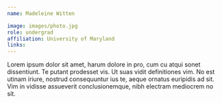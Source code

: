```yaml
---
name: Madeleine Witten

image: images/photo.jpg
role: undergrad
affiliation: University of Maryland
links:
---
```


Lorem ipsum dolor sit amet, harum dolore in pro, cum cu atqui sonet dissentiunt. Te putant prodesset vis. Ut suas vidit definitiones vim. No est utinam iriure, nostrud consequuntur ius te, aeque ornatus euripidis ad sit. Vim in vidisse assueverit conclusionemque, nibh electram mediocrem no sit.
